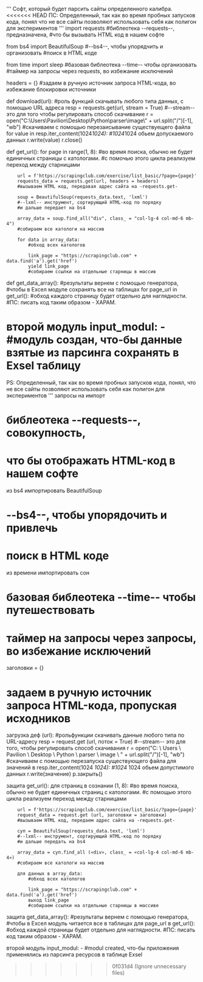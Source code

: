 '''
   Софт, который будет парсить сайты определенного калибра.
<<<<<<< HEAD
   ПС: Определенный, так как во время пробных запусков кода, понял что не все 
   сайты позволяют использовать себя как полигон для экспериментов 
'''
import requests
#библеотека --requests--, предназначена, 
#что бы вызывать HTML код в нашем софте

from bs4 import BeautifulSoup
#--bs4--, чтобы упорядчить и организовать 
#поиск в HTML коде

from time import sleep 
#базовая библеотека --time-- чтобы организовать
#таймер на запросы через requests, во избежание исключений 

headers = {}
#задаем в ручную источник запроса HTML-кода, во избежание блокировки источники

def download(url):
    #роль функций скачывать любого типа данных, с помощью URL адреса
    resp = requests.get(url, stream = True)
    #--stream-- это для того чтобы регулировать способ скачивание
    r = open("C:\\Users\\Pavilion\\Desktop\\Python\\parser\\image\\" + url.split("/")[-1], "wb")
    #скачиваем с помощью перезаисывание существуещего файла
    for value in resp.iter_content(1024*1024):   #1024*1024 обьем допускаемого данных
        r.write(value)
    r.close()

def get_url():
    for page in range(1, 8):
        #во время поиска, обычно не будет единичных страницы с катологами.
        #с помочью этого цикла реализуем переход между старницами

        url = f'https://scrapingclub.com/exercise/list_basic/?page={page}'
        requests_data = requests.get(url, headers = headers)
        #вызываем HTML код, передавая адрес сайта на -requests.get-

        soup = BeautifulSoup(requests_data.text, 'lxml')
        #--lxml-- инструмент, сортирующий HTML-код по порядку
        #и дальше передает на bs4 

        array_data = soup.find_all("div", class_ = "col-lg-4 col-md-6 mb-4")
        #собираем все катологи на массив

        for data in array_data:
            #обход всех катологов

            link_page = "https://scrapingclub.com" + data.find('a').get('href')
            yield link_page
            #собираем ссылки на отдельные старницы в массив

def get_data_array():
    #результаты вернем с помощью генератора, 
    #чтобы в Ехсел модуле сохранять все на таблицах 
    for page_url in get_url():
        #обход каждого страницу будет отдельно для наглядности. 
        #ПС: писать код таким образом - ХАРАМ.
        
        
второй модуль input_modul: - #модуль создан, что-бы данные взятые из парсинга сохранять в Exsel таблицу
=======
   PS: Определенный, так как во время пробных запусков кода, понял, что не все
   сайты позволяют использовать себя как полигон для экспериментов
'''
запросы на импорт
# библеотека --requests--, совокупность,
# что бы отображать HTML-код в нашем софте

из bs4 импортировать BeautifulSoup
# --bs4--, чтобы упорядочить и привлечь
# поиск в HTML коде

из времени импортировать сон
# базовая библеотека --time-- чтобы путешествовать
# таймер на запросы через запросы, во избежание исключений

заголовки = {}
# задаем в ручную источник запроса HTML-кода, пропуская исходников

загрузка деф (url):
    #рольфункции скачивать данные любого типа по URL-адресу
    resp = request.get (url, поток = True)
    #--stream-- это для того, чтобы регулировать способ скачивания
    r = open("C: \\ Users \\ Pavilion \ Desktop \\ Python \\ parser \ image \ " + url.split("/")[-1], "wb")
    #скачиваем с помощью перезапуска существующего файла
    для значений в resp.iter_content(1024 *1024): #1024* 1024 обьем допустимого данных
        r.write(значение)
    р.закрыть()

защита get_url():
    для страниц в сознании (1, 8):
        #во время поиска, обычно не будет единичных страниц с катологами.
        #с помощью этого цикла реализуем переход между старницами

        url = f'https://scrapingclub.com/exercise/list_basic/?page={page}'
        request_data = request.get (url, заголовки = заголовки)
        #вызываем HTML код, передаем адрес сайта на -requests.get-

        суп = BeautifulSoup(requests_data.text, 'lxml')
        #--lxml-- инструмент, сортирующий HTML-код по порядку
        #и дальше передать на bs4

        array_data = суп.find_all («div», class_ = «col-lg-4 col-md-6 mb-4»)
        #собираем все катологи на массив

        для данных в array_data:
            #обход всех катологов

            link_page = "https://scrapingclub.com" + data.find('a').get('href')
            выход link_page
            #собираем ссылки на отдельные старницы в массиве

защита get_data_array():
    #результаты вернем с помощью генератора,
    #чтобы в Ехсел модуль читается все в таблицах
    для page_url в get_url():
        #обход каждой страницы будет отдельно для наглядности.
        #ПС: писать код таким образом - ХАРАМ.


второй модуль input_modul: - #modul created, что-бы приложения применялись из парсинга ресурсов в таблице Exsel
>>>>>>> 0f031d4 (Ignore unnecessary files)
